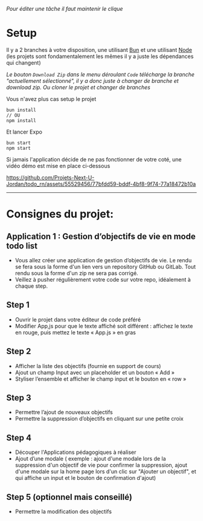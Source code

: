 *Pour éditer une tâche il faut maintenir le clique*

# Setup
Il y a 2 branches à votre disposition, une utilisant [Bun](https://github.com/Projets-Next-U-Jordan/todo_rn/tree/bun) et une utilisant [Node](https://github.com/Projets-Next-U-Jordan/todo_rn/tree/node) (les projets sont fondamentalement les mêmes il y a juste les dépendances qui changent)

_Le bouton `Download Zip` dans le menu déroulant `Code` télécharge la branche "actuellement sélectionné", il y a donc juste à changer de branche et download zip. Ou cloner le projet et changer de branches_

Vous n'avez plus cas setup le projet
```
bun install
// OU
npm install
```

Et lancer Expo
```
bun start
npm start
```

Si jamais l'application décide de ne pas fonctionner de votre coté, une vidéo démo est mise en place ci-dessous

https://github.com/Projets-Next-U-Jordan/todo_rn/assets/55529456/77bfdd59-bddf-4bf8-9f74-77a18472b10a

---

# Consignes du projet:

## Application 1 : Gestion dʼobjectifs de vie en mode todo list
- Vous allez créer une application de gestion dʼobjectifs de vie. Le rendu se fera sous la forme d'un lien vers un repository GitHub ou GitLab. Tout rendu sous la forme d'un zip ne sera pas corrigé.
- Veillez à pusher régulièrement votre code sur votre repo, idéalement à chaque step.
## Step 1
- Ouvrir le projet dans votre éditeur de code préféré
- Modifier App,js pour que le texte affiché soit différent : affichez le texte en rouge, puis mettez le texte « App.js » en gras
## Step 2
- Afficher la liste des objectifs (fournie en support de cours)
- Ajout un champ Input avec un placeholder et un bouton « Add »
- Styliser lʼensemble et afficher le champ input et le bouton en « row »
## Step 3
- Permettre lʼajout de nouveaux objectifs
- Permettre la suppression dʼobjectifs en cliquant sur une petite croix
## Step 4
- Découper l'Applications pédagogiques à réaliser
- Ajout dʼune modale ( exemple : ajout d'une modale lors de la suppression d'un objectif de vie pour confirmer la suppression, ajout d'une modale sur la home page lors d'un clic sur "Ajouter un objectif", et qui affiche un input et le bouton de confirmation d'ajout)
## Step 5 (optionnel mais conseillé)
- Permettre la modification des objectifs
